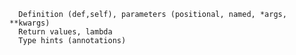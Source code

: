       Definition (def,self), parameters (positional, named, *args, **kwargs)
      Return values, lambda
      Type hints (annotations)
    